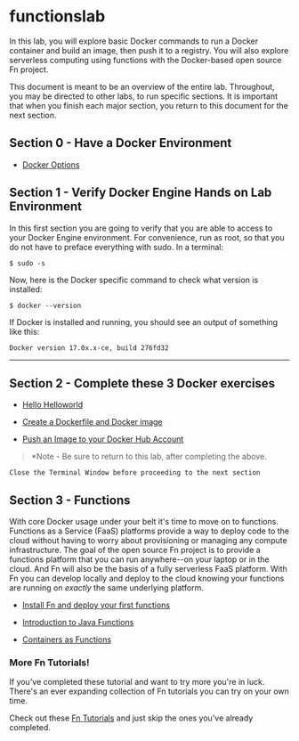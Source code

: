 # functionslab

In this lab, you will explore basic Docker commands to run a Docker container and build an image, then push it to a registry.  You will also explore serverless computing using functions with the Docker-based open source Fn project.

This document is meant to be an overview of the entire lab.  Throughout, you may be directed to other labs, to run specific sections.  It is important that when you finish each major section, you return to this document for the next section.

## Section 0 - Have a Docker Environment

* [Docker Options](vm.md)

## Section 1 - Verify Docker Engine Hands on Lab Environment

In this first section you are going to verify that you are able to access to your Docker Engine environment. For convenience, run as root, so that you do not have to preface everything with sudo.  In a terminal: 

```
$ sudo -s
```

Now, here is the Docker specific command to check what version is installed:

```
$ docker --version
```

If Docker is installed and running, you should see an output of something like this:

```
Docker version 17.0x.x-ce, build 276fd32
```

***

## Section 2 - Complete these 3 Docker exercises

* [Hello Helloworld](https://github.com/oracle/cloud-native-devops-workshop/blob/master/containers/docker001/Participant-Guide.md#hello-helloworld)

* [Create a Dockerfile and Docker image](https://github.com/oracle/cloud-native-devops-workshop/blob/master/containers/docker001/Participant-Guide.md#create-a-dockerfile-and-docker-image)

* [Push an Image to your Docker Hub Account](https://github.com/oracle/cloud-native-devops-workshop/blob/master/containers/docker001/Participant-Guide.md#create-a-dockerfile-and-docker-image)

> *Note - Be sure to return to this lab, after completing the above.

```
Close the Terminal Window before proceeding to the next section
```

## Section 3 - Functions

With core Docker usage under your belt it's time to move on to functions.
Functions as a Service (FaaS) platforms provide a way to deploy code to
the cloud without having to worry about provisioning or managing any compute
infrastructure.  The goal of the open source Fn project is to provide a functions
platform that you can run anywhere--on your laptop or in the cloud.  And Fn will
also be the basis of a fully serverless FaaS platform.  With Fn you can develop
locally and deploy to the cloud knowing your functions are running on *exactly*
the same underlying platform.

* [Install Fn and deploy your first functions](http://fnproject.io/tutorials/Introduction)

* [Introduction to Java Functions](http://fnproject.io/tutorials/JavaFDKIntroduction)

* [Containers as Functions](http://fnproject.io/tutorials/ContainerAsFunction/)

### More Fn Tutorials!

If you've completed these tutorial and want to try
more you're in luck.  There's an ever expanding
collection of Fn tutorials you can try on your own time.

Check out these [Fn Tutorials](http://fnproject.io/tutorials) and just
skip the ones you've already completed.
